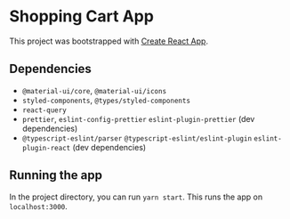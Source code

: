 # Shopping Cart App

This project was bootstrapped with [Create React App](https://github.com/facebook/create-react-app).

## Dependencies

- `@material-ui/core`, `@material-ui/icons`
- `styled-components`, `@types/styled-components`
- `react-query`
- `prettier`, `eslint-config-prettier` `eslint-plugin-prettier` (dev dependencies)
- `@typescript-eslint/parser` `@typescript-eslint/eslint-plugin` `eslint-plugin-react` (dev dependencies)

## Running the app

In the project directory, you can run `yarn start`. This runs the app on `localhost:3000`.

